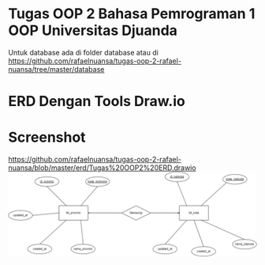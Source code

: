 # Tugas OOP 2 Bahasa Pemrograman 1 OOP Universitas Djuanda

Untuk database ada di folder database atau di https://github.com/rafaelnuansa/tugas-oop-2-rafael-nuansa/tree/master/database

# ERD Dengan Tools Draw.io
# Screenshot
https://github.com/rafaelnuansa/tugas-oop-2-rafael-nuansa/blob/master/erd/Tugas%20OOP2%20ERD.drawio
![erd image](https://github.com/rafaelnuansa/tugas-oop-2-rafael-nuansa/blob/master/erd/Tugas%20OOP2%20ERD.drawio.png?raw=true)
